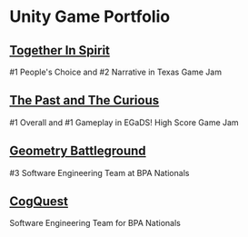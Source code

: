 # Unity Game Portfolio

## [Together In Spirit](https://myaltaccountsthis.itch.io/together-in-spirit)
#1 People's Choice and #2 Narrative in Texas Game Jam

## [The Past and The Curious](https://myaltaccountsthis.itch.io/past-and-curious)
#1 Overall and #1 Gameplay in EGaDS! High Score Game Jam

## [Geometry Battleground](https://github.com/myaltaccountsthis/GeometryBattleground)
#3 Software Engineering Team at BPA Nationals

## [CogQuest](https://github.com/myaltaccountsthis/cogquest)
Software Engineering Team for BPA Nationals

